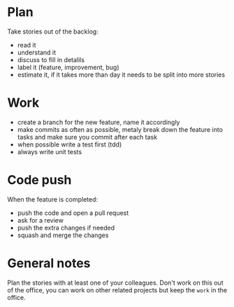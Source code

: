 # Plan

Take stories out of the backlog:
- read it
- understand it
- discuss to fill in detalils
- label it (feature, improvement, bug)
- estimate it, if it takes more than  day it needs to be split into more stories

# Work

- create a branch for the new feature, name it accordingly 
- make commits as often as possible, metaly break down the feature into tasks and make sure you commit after each task
- when possible write a test first (tdd)
- always write unit tests

# Code push

When the feature is completed:
- push the code and open a pull request
- ask for a review
- push the extra changes if needed
- squash and merge the changes

# General notes

Plan the stories with at least one of your colleagues.
Don't work on this out of the office, you can work on other related projects but keep the `work` in the office.
